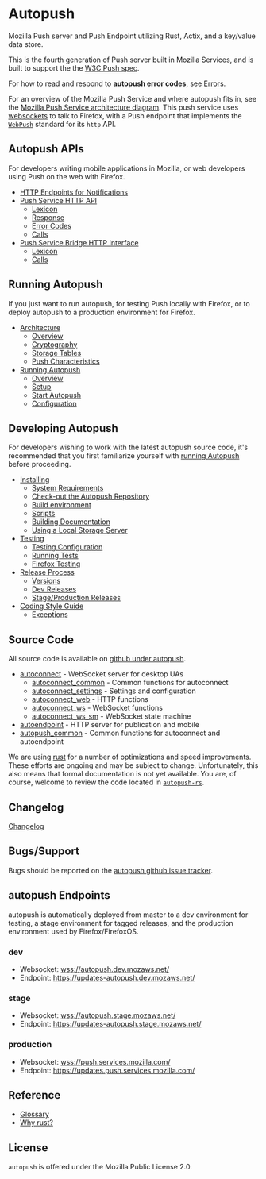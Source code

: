 # Autopush

Mozilla Push server and Push Endpoint utilizing Rust, Actix, and
a key/value data store.

This is the fourth generation of Push server built in Mozilla Services, and is built to support the the [W3C Push
spec](http://w3c.github.io/push-api/index.html).

For how to read and respond to **autopush error codes**, see
[Errors](errors.md).

For an overview of the Mozilla Push Service and where autopush fits in,
see the [Mozilla Push Service architecture
diagram](architecture.md#architecture).
This push service uses [websockets](https://developer.mozilla.org/en-US/docs/Web/API/WebSockets_API) to talk to Firefox, with a Push
endpoint that implements the [`WebPush`](https://www.rfc-editor.org/rfc/rfc8030.html) standard for its `http` API.

## Autopush APIs

For developers writing mobile applications in Mozilla, or web developers using Push on the web with Firefox.

<div class="toctree" maxdepth="2">

* [HTTP Endpoints for Notifications](http.md)
* [Push Service HTTP API](http.md#push-service-http-api)
  * [Lexicon](http.md#lexicon)
  * [Response](http.md#response)
  * [Error Codes](http.md#error-codes)
  * [Calls](http.md#calls)
* [Push Service Bridge HTTP Interface](http.md#push-service-bridge-http-interface)
  * [Lexicon](http.md#id3)
  * [Calls](http.md#id4)

</div>

## Running Autopush

If you just want to run autopush, for testing Push locally with Firefox,
or to deploy autopush to a production environment for Firefox.

<div class="toctree" maxdepth="2">

* [Architecture](architecture.md)
  * [Overview](architecture.md#overview)
  * [Cryptography](architecture.md#cryptography)
  * [Storage Tables](architecture.md#storage)
  * [Push Characteristics](architecture.md#push-characteristics)
* [Running Autopush](running.md)
  * [Overview](running.md#overview)
  * [Setup](running.md#setup)
  * [Start Autopush](running.md#start-autopush)
  * [Configuration](running.md#configuration)

</div>

## Developing Autopush

For developers wishing to work with the latest autopush source code,
it's recommended that you first familiarize yourself with
[running Autopush](running.md) before proceeding.

<div class="toctree" maxdepth="2">

* [Installing](install.md)
  * [System Requirements](install.md#requirements)
  * [Check-out the Autopush Repository](install.md#check-out)
  * [Build environment](install.md#build-env)
  * [Scripts](install.md#scripts)
  * [Building Documentation](install.md#building-documentation)
  * [Using a Local Storage Server](install.md#local-storage)
* [Testing](test.md)
  * [Testing Configuration](test.md#testing-configuration)
  * [Running Tests](test.md#running-tests)
  * [Firefox Testing](test.md#firefox-testing)
* [Release Process](release.md)
  * [Versions](release.md#versions)
  * [Dev Releases](release.md#dev-releases)
  * [Stage/Production Releases](release.md#stage-production-releases)
* [Coding Style Guide](style.md)
  * [Exceptions](style.md#exceptions)

</div>

## Source Code

All source code is available on [github under
autopush](https://github.com/mozilla-services/autopush-rs).

<!-- TODO -->
* [autoconnect](api/autoconnect) - WebSocket server for desktop UAs
  * [autoconnect_common](api/autoconnect_common) - Common functions for autoconnect
  * [autoconnect_settings](api/autoconnect_settings) - Settings and configuration
  * [autoconnect_web](api/autoconnect_web) - HTTP functions
  * [autoconnect_ws](api/autoconnect_ws) - WebSocket functions
  * [autoconnect_ws_sm](api/autoconnect_ws_sm) - WebSocket state machine
* [autoendpoint](api/autoendpoint) - HTTP server for publication and mobile
* [autopush_common](api/autopush_common) - Common functions for autoconnect and autoendpoint

We are using [rust](https://rust-lang.org) for a number of optimizations
and speed improvements. These efforts are ongoing and may be subject to
change. Unfortunately, this also means that formal documentation is not
yet available. You are, of course, welcome to review the code located in
[`autopush-rs`](https://github.com/mozilla-services/autopush-rs).

## Changelog

[Changelog](https://github.com/mozilla-services/autopush-rs/blob/master/CHANGELOG.md)

## Bugs/Support

Bugs should be reported on the [autopush github issue
tracker](https://github.com/mozilla-services/autopush-rs/issues).

## autopush Endpoints

autopush is automatically deployed from master to a dev environment for
testing, a stage environment for tagged releases, and the production
environment used by Firefox/FirefoxOS.

### dev

* Websocket: <wss://autopush.dev.mozaws.net/>
* Endpoint: <https://updates-autopush.dev.mozaws.net/>

### stage

* Websocket: <wss://autopush.stage.mozaws.net/>
* Endpoint: <https://updates-autopush.stage.mozaws.net/>

### production

* Websocket: <wss://push.services.mozilla.com/>
* Endpoint: <https://updates.push.services.mozilla.com/>

## Reference

* [Glossary](glossary.md)
* [Why rust?](rust.md)

## License

`autopush` is offered under the Mozilla Public License 2.0.
